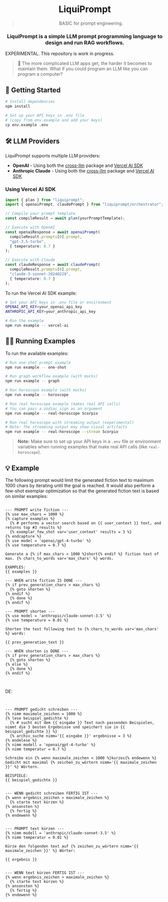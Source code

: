 <span align="center">

  # LiquiPrompt

  > BASIC for prompt engineering.

  ### LiquiPrompt is a simple LLM prompt programming language to design and run RAG workflows.

</span>

EXPERIMENTAL. This repository is work in progress.

> 🔬 The more complicated LLM apps get, the harder it becomes to maintain them. What if you could program an LLM like you can program a computer?

## 🚀 Getting Started

```bash
# Install dependencies
npm install

# Set up your API keys in .env file 
# (copy from env.example and add your keys)
cp env.example .env
```

## 🛠️ LLM Providers

LiquiPrompt supports multiple LLM providers:

* **OpenAI** - Using both the [cross-llm](https://www.npmjs.com/package/cross-llm) package and [Vercel AI SDK](https://www.npmjs.com/package/ai)
* **Anthropic Claude** - Using both the [cross-llm](https://www.npmjs.com/package/cross-llm) package and [Vercel AI SDK](https://www.npmjs.com/package/ai)

### Using Vercel AI SDK

```typescript
import { plan } from "liquiprompt";
import { openaiPrompt, claudePrompt } from "liquiprompt/orchestrator";

// Compile your prompt template
const compileResult = await plan(yourPromptTemplate);

// Execute with OpenAI
const openaiResponse = await openaiPrompt(
  compileResult.prompts[0].prompt,
  "gpt-3.5-turbo",
  { temperature: 0.7 }
);

// Execute with Claude
const claudeResponse = await claudePrompt(
  compileResult.prompts[0].prompt,
  "claude-3-sonnet-20240229",
  { temperature: 0.7 }
);
```

To run the Vercel AI SDK example:

```bash
# Set your API keys in .env file or environment
OPENAI_API_KEY=your_openai_api_key
ANTHROPIC_API_KEY=your_anthropic_api_key

# Run the example
npm run example -- vercel-ai
```

## 🏃‍♂️ Running Examples

To run the available examples:

```bash
# Run one-shot prompt example
npm run example -- one-shot

# Run graph workflow example (with mocks)
npm run example -- graph

# Run horoscope example (with mocks)
npm run example -- horoscope

# Run real horoscope example (makes real API calls)
# You can pass a zodiac sign as an argument
npm run example -- real-horoscope Scorpio

# Run real horoscope with streaming output (experimental)
# Note: The streaming output may show visual artifacts
npm run example -- real-horoscope --stream Scorpio
```

> **Note:** Make sure to set up your API keys in a `.env` file or environment variables when running examples that make real API calls (like `real-horoscope`).

## 💡 Example

The following prompt would limit the generated fiction text to maximum 1000 chars by iterating until the goal is reached.
It would also perform a few-shot exemplar optimization so that the generated fiction text is based on similar examples:

```liquid

--- PROMPT write fiction ---
{% use max_chars = 1000 %}
{% capture examples %}
  {% # performs a vector search based on {{ user_context }} text, and returns top #3 results %}
  {% exemplar_few_shot var='user_context' results = 3 %}
{% endcapture %}
{% use model = 'openai/gpt-4-turbo' %}
{% use temperature = 0.7 %}

Generate a {% if max_chars < 1000 %}short{% endif %} fiction text of max. {% chars_to_words var='max_chars' %} words.

EXAMPLES: 
{{ examples }}

--- WHEN write fiction IS DONE ---
{% if prev_generation_chars > max_chars %}
  {% goto shorten %}
{% endif %}
  {% done %}
{% endif %}

--- PROMPT shorten ---
{% use model = 'anthropic/claude-sonnet-3.5' %}
{% use temperature = 0.01 %}

Shorten the text following text to {% chars_to_words var='max_chars' %} words:

{{ prev_generation_text }}

--- WHEN shorten is DONE ---
{% if prev_generation_chars > max_chars %}
  {% goto shorten %}
{% else %}
  {% done %}
{% endif %}



```


DE:
```liquid


--- PROMPT gedicht schreiben ---
{% nimm maximale_zeichen = 1000 %}
{% lese beispiel_gedichte %}
  {% # sucht mit dem {{ eingabe }} Text nach passenden Beispielen, nimmt die 3 besten Ergebnisse und speichert sie in {{ beispiel_gedichte }} %}
  {% archiv_suche nimm='{{ eingabe }}' ergebnisse = 3 %}
{% endelese %}
{% nimm modell = 'openai/gpt-4-turbo' %}
{% nimm temperatur = 0.7 %}

Schreibe ein {% wenn maximale_zeichen < 1000 %}kurzes{% endewenn %} Gedicht mit maximal {% zeichen_zu_wörtern nimm='{{ maximale_zeichen }}' %} Wörtern.

BEISPIELE: 
{{ beispiel_gedichte }}


--- WENN gedicht schreiben FERTIG IST ---
{% wenn ergebnis_zeichen > maximale_zeichen %}
  {% starte text kürzen %}
{% ansonsten %}
  {% fertig %}
{% endewenn %}


--- PROMPT text kürzen ---
{% nimm modell = 'anthropic/claude-sonnet-3.5' %}
{% nimm temperatur = 0.01 %}

Kürze den folgenden text auf {% zeichen_zu_wörtern nimm='{{ maximale_zeichen }}' %} Wörter:

{{ ergebnis }}


--- WENN text kürzen FERTIG IST ---
{% wenn ergebnis_zeichen > maximale_zeichen %}
  {% starte text kürzen %}
{% ansonsten %}
  {% fertig %}
{% endewenn %}



```